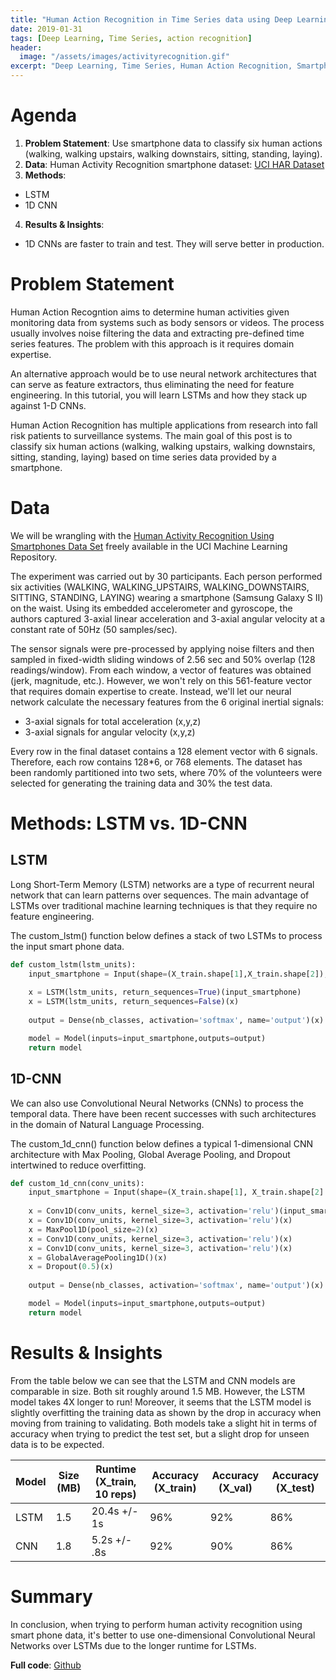 ```yaml
---
title: "Human Action Recognition in Time Series data using Deep Learning"
date: 2019-01-31
tags: [Deep Learning, Time Series, action recognition]
header:
  image: "/assets/images/activityrecognition.gif"
excerpt: "Deep Learning, Time Series, Human Action Recognition, Smartphones"
---
```


# Agenda 

1. **Problem Statement**: Use smartphone data to classify six human actions (walking, walking upstairs, walking downstairs, sitting, standing, laying).
2. **Data**: Human Activity Recognition smartphone dataset: [UCI HAR Dataset](https://archive.ics.uci.edu/ml/machine-learning-databases/00240/UCI%20HAR%20Dataset.zip)
3. **Methods**: 
* LSTM
* 1D CNN
4. **Results & Insights**:
* 1D CNNs are faster to train and test. They will serve better in production.

# Problem Statement

Human Action Recogntion aims to determine human activities given monitoring data from systems such as body sensors or videos. The process usually involves noise filtering the data and extracting pre-defined time series features. The problem with this approach is it requires domain expertise.

An alternative approach would be to use neural network architectures that can serve as feature extractors, thus eliminating the need for feature engineering. In this tutorial, you will learn LSTMs and how they stack up against 1-D CNNs.

Human Action Recognition has multiple applications from research into fall risk patients to surveillance systems. The main goal of this post is to classify six human actions (walking, walking upstairs, walking downstairs, sitting, standing, laying) based on time series data provided by a smartphone. 

# Data

We will be wrangling with the [Human Activity Recognition Using Smartphones Data Set](https://archive.ics.uci.edu/ml/machine-learning-databases/00240/UCI%20HAR%20Dataset.zip) freely available in the UCI Machine Learning Repository.

The experiment was carried out by 30 participants. Each person performed six activities (WALKING, WALKING_UPSTAIRS, WALKING_DOWNSTAIRS, SITTING, STANDING, LAYING) wearing a smartphone (Samsung Galaxy S II) on the waist. Using its embedded accelerometer and gyroscope, the authors captured 3-axial linear acceleration and 3-axial angular velocity at a constant rate of 50Hz (50 samples/sec). 

The sensor signals were pre-processed by applying noise filters and then sampled in fixed-width sliding windows of 2.56 sec and 50% overlap (128 readings/window). From each window, a vector of features was obtained (jerk, magnitude, etc.). However, we won't rely on this 561-feature vector that requires domain expertise to create. Instead, we'll let our neural network calculate the necessary features from the 6 original inertial signals:
* 3-axial signals for total acceleration (x,y,z)
* 3-axial signals for angular velocity (x,y,z)

Every row in the final dataset contains a 128 element vector with 6 signals. Therefore, each row contains 128*6, or 768 elements. The dataset has been randomly partitioned into two sets, where 70% of the volunteers were selected for generating the training data and 30% the test data. 

# Methods: LSTM vs. 1D-CNN

## LSTM

Long Short-Term Memory (LSTM) networks are a type of recurrent neural network that can learn patterns over sequences. The main advantage of LSTMs over traditional machine learning techniques is that they require no feature engineering.

The custom_lstm() function below defines a stack of two LSTMs to process the input smart phone data. 

```python
def custom_lstm(lstm_units):
    input_smartphone = Input(shape=(X_train.shape[1],X_train.shape[2]), name='input_smartphone')
	
    x = LSTM(lstm_units, return_sequences=True)(input_smartphone)
    x = LSTM(lstm_units, return_sequences=False)(x)
	
    output = Dense(nb_classes, activation='softmax', name='output')(x)

    model = Model(inputs=input_smartphone,outputs=output) 
    return model
```

## 1D-CNN

We can also use Convolutional Neural Networks (CNNs) to process the temporal data. There have been recent successes with such architectures in the domain of Natural Language Processing.

The custom_1d_cnn() function below defines a typical 1-dimensional CNN architecture with Max Pooling, Global Average Pooling, and Dropout intertwined to reduce overfitting.

```python
def custom_1d_cnn(conv_units):
    input_smartphone = Input(shape=(X_train.shape[1], X_train.shape[2] ), name='input_smartphone')
        
    x = Conv1D(conv_units, kernel_size=3, activation='relu')(input_smartphone)
    x = Conv1D(conv_units, kernel_size=3, activation='relu')(x)
    x = MaxPool1D(pool_size=2)(x)
    x = Conv1D(conv_units, kernel_size=3, activation='relu')(x)
    x = Conv1D(conv_units, kernel_size=3, activation='relu')(x)
    x = GlobalAveragePooling1D()(x)
    x = Dropout(0.5)(x)
    
    output = Dense(nb_classes, activation='softmax', name='output')(x)

    model = Model(inputs=input_smartphone,outputs=output) 
    return model
```


# Results & Insights

From the table below we can see that the LSTM and CNN models are comparable in size. Both sit roughly around 1.5 MB. However, the LSTM model takes 4X longer to run! Moreover, it seems that the LSTM model is slightly overfitting the training data as shown by the drop in accuracy when moving from training to validating. Both models take a slight hit in terms of accuracy when trying to predict the test set, but a slight drop for unseen data is to be expected.

Model | Size (MB) | Runtime (X_train, 10 reps) | Accuracy (X_train) | Accuracy (X_val) | Accuracy (X_test) 
--- | --- | --- | --- | --- | ---
LSTM | 1.5 | 20.4s +/- 1s | 96% | 92% | 86%
CNN | 1.8 | 5.2s +/- .8s | 92% | 90% | 86% 

# Summary

In conclusion, when trying to perform human activity recognition using smart phone data, it's better to use one-dimensional Convolutional Neural Networks over LSTMs due to the longer runtime for LSTMs. 


**Full code**: [Github](https://github.com/hacheemaster/HumanActivityRecognition/blob/master/HAR_LSTMS.ipynb)
